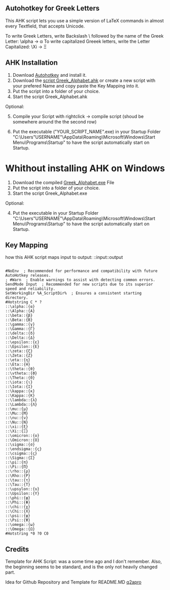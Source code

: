## Autohotkey for Greek Letters

This AHK script lets you use a simple version of LaTeX commands in almost every Textfield, that accepts Unicode. 

To write Greek Letters, write Backslash \ followed by the name of the Greek Letter: \alpha → α
To write capitalized Greeek letters, write the Letter Capitalized: \Xi → Ξ

## AHK Installation

  1. Download [Autohotkey](https://www.autohotkey.com/download/) and install it. 
  2. Download the [script Greek_Alphabet.ahk](https://github.com/PCBaum/ahk_greekalphabet/blob/main/Greek_Apphabet.ahk)
   or create a new script with your prefered Name and copy paste the Key Mapping into it.
  3. Put the script into a folder of your choice. 
  4. Start the script Greek_Alphabet.ahk 
  
  Optional: 
  
  5. Compile your Script with rightclick → compile script (shoud be somewhere around the the second row)
  
  6. Put the executable ("YOUR_SCRIPT_NAME".exe) in your Startup Folder "C:\Users\"USERNAME"\AppData\Roaming\Microsoft\Windows\Start Menu\Programs\Startup" to have the script automatically start on Startup.
  
  
# Whithout installing AHK on Windows

  1. Download the compiled [Greek_Alphabet.exe](https://github.com/PCBaum/ahk_greekalphabet/blob/main/Greek_Apphabet.exe) File
  2. Put the script into a folder of your choice.
  3. Start the script Greek_Alphabet.exe
  
  Optional:
  
  4.  Put the executable in your Startup Folder "C:\Users\"USERNAME"\AppData\Roaming\Microsoft\Windows\Start Menu\Programs\Startup" to have the script automatically start on Startup.

## Key Mapping 

how this AHK script maps input to output: 
::input::output

```

#NoEnv  ; Recommended for performance and compatibility with future AutoHotkey releases.
; #Warn  ; Enable warnings to assist with detecting common errors.
SendMode Input  ; Recommended for new scripts due to its superior speed and reliability.
SetWorkingDir %A_ScriptDir%  ; Ensures a consistent starting directory.
#Hotstring C * ?
::\alpha::{α}
::\Alpha::{Α}
::\beta::{β}
::\Beta::{Β}
::\gamma::{γ}
::\Gamma::{Γ}
::\delta::{δ}
::\Delta::{Δ}
::\epsilon::{ε}
::\Epsilon::{Ε}
::\zeta::{ζ}
::\Zeta::{Z}
::\eta::{η}
::\Eta::{H}
::\theta::{θ}
::\vtheta::{ϑ}
::\Theta::{Θ}
::\iota::{ι}
::\Iota::{Ι}
::\kappa::{κ}
::\Kappa::{K}
::\lambda::{λ}
::\Lambda::{Λ}
::\mu::{μ}
::\Mu::{M}
::\nu::{ν}
::\Nu::{N}
::\xi::{ξ}
::\Xi::{Ξ}
::\omicron::{ο}
::\Omicron::{Ο}
::\sigma::{σ}
::\endsigma::{ς}
::\csigma::{ς}
::\Sigma::{Σ}
::\pi::{π}
::\Pi::{Π}
::\rho::{ρ}
::\Rho::{Ρ}
::\tau::{τ}
::\Tau::{T}
::\upsylon::{υ}
::\Upsilon::{Y}
::\phi::{φ}
::\Phi::{Φ}
::\chi::{χ}
::\Chi::{X}
::\psi::{ψ}
::\Psi::{Ψ}
::\omega::{ω}
::\Omega::{Ω}
#Hotstring *0 ?0 C0

```

## Credits

Template for AHK Script: was a some time ago and I don't remember. Also, the beginning seems to be standard, and is the only not heavily changed part.

Idea for Github Repository and Template for README.MD [q2apro](https://github.com/q2apro/ahk_greekletters#autohotkey-for-greek-letters)
